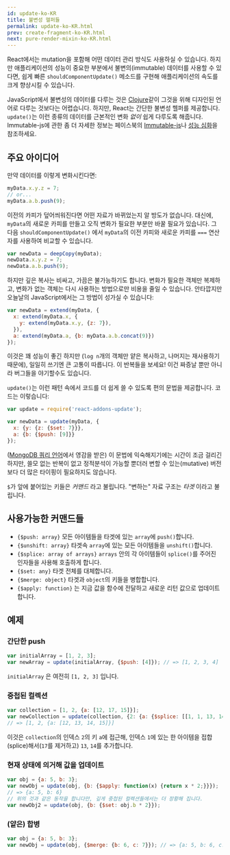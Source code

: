 ```yaml
---
id: update-ko-KR
title: 불변성 헬퍼들
permalink: update-ko-KR.html
prev: create-fragment-ko-KR.html
next: pure-render-mixin-ko-KR.html
---
```


React에서는 mutation을 포함해 어떤 데이터 관리 방식도 사용하실 수 있습니다. 하지만 애플리케이션의 성능이 중요한 부분에서 불변의(immutable) 데이터를 사용할 수 있다면, 쉽게 빠른 `shouldComponentUpdate()` 메소드를 구현해 애플리케이션의 속도를 크게 향상시킬 수 있습니다.

JavaScript에서 불변성의 데이터를 다루는 것은 [Clojure](http://clojure.org/)같이 그것을 위해 디자인된 언어로 다루는 것보다는 어렵습니다. 하지만, React는 간단한 불변성 헬퍼를 제공합니다. `update()`는 이런 종류의 데이터를 근본적인 변화 *없이*  쉽게 다루도록 해줍니다. Immutable-js에 관한 좀 더 자세한 정보는 페이스북의 [Immutable-js](https://facebook.github.io/immutable-js/docs/)나 [성능 심화](/docs/advanced-performance-ko-KR.html)을 참조하세요.

## 주요 아이디어

만약 데이터를 이렇게 변화시킨다면:

```js
myData.x.y.z = 7;
// or...
myData.a.b.push(9);
```

이전의 카피가 덮어씌워진다면 어떤 자료가 바뀌었는지 알 방도가 없습니다. 대신에, `myData`의 새로운 카피를 만들고 오직 변화가 필요한 부분만 바꿀 필요가 있습니다. 그 다음 `shouldComponentUpdate()` 에서  `myData`의 이전 카피와 새로운 카피를 `===` 연산자를 사용하여 비교할 수 있습니다.

```js
var newData = deepCopy(myData);
newData.x.y.z = 7;
newData.a.b.push(9);
```

하지만 깊은 복사는 비싸고, 가끔은 불가능하기도 합니다. 변화가 필요한 객체만 복제하고, 변화가 없는 객체는 다시 사용하는 방법으로만 비용을 줄일 수 있습니다. 안타깝지만 오늘날의 JavaScript에서는 그 방법이 성가실 수 있습니다:

```js
var newData = extend(myData, {
  x: extend(myData.x, {
    y: extend(myData.x.y, {z: 7}),
  }),
  a: extend(myData.a, {b: myData.a.b.concat(9)})
});
```

이것은 꽤 성능이 좋긴 하지만 (`log n`개의 객체만 얕은 복사하고, 나머지는 재사용하기 때문에), 일일히 쓰기엔 큰 고통이 따릅니다. 이 반복들을 보세요! 이건 짜증날 뿐만 아니라 버그들을 야기할수도 있습니다.

`update()`는 이런 패턴 속에서 코드를 더 쉽게 쓸 수 있도록 편의 문법을 제공합니다. 코드는 이렇습니다:

```js
var update = require('react-addons-update');

var newData = update(myData, {
  x: {y: {z: {$set: 7}}},
  a: {b: {$push: [9]}}
});
```

([MongoDB 쿼리 언어](http://docs.mongodb.org/manual/core/crud-introduction/#query)에서 영감을 받은) 이 문법에 익숙해지기에는 시간이 조금 걸리긴 하지만, 쓸모 없는 반복이 없고 정적분석이 가능할 뿐더러 변할 수 있는(mutative) 버전보다 더 많은 타이핑이 필요하지도 않습니다.


`$`가 앞에 붙어있는 키들은 *커맨드* 라고 불립니다. "변하는" 자료 구조는 *타겟* 이라고 불립니다.

## 사용가능한 커맨드들

  * `{$push: array}` 모든 아이템들을 타겟에 있는 `array`에 `push()`합니다.
  * `{$unshift: array}` 타겟속 `array`에 있는 모든 아이템들을 `unshift()`합니다.
  * `{$splice: array of arrays}` `arrays` 안의 각 아이템들이 `splice()`를 주어진 인자들을 사용해 호출하게 합니다.
  * `{$set: any}` 타겟 전체를 대체합니다.
  * `{$merge: object}` 타겟과 `object`의 키들을 병합합니다.
  * `{$apply: function}` 는 지금 값을 함수에 전달하고 새로운 리턴 값으로 업데이트합니다.

## 예제

### 간단한 push

```js
var initialArray = [1, 2, 3];
var newArray = update(initialArray, {$push: [4]}); // => [1, 2, 3, 4]
```
`initialArray` 은 여전히 `[1, 2, 3]` 입니다.

### 중첩된 컬렉션

```js
var collection = [1, 2, {a: [12, 17, 15]}];
var newCollection = update(collection, {2: {a: {$splice: [[1, 1, 13, 14]]}}});
// => [1, 2, {a: [12, 13, 14, 15]}]
```
이것은 `collection`의 인덱스 `2`의 키 `a`에 접근해, 인덱스 `1`에 있는 한 아이템을 접합(splice)해서(`17`를 제거하고) `13`, `14`를 추가합니다.

### 현재 상태에 의거해 값을 업데이트

```js
var obj = {a: 5, b: 3};
var newObj = update(obj, {b: {$apply: function(x) {return x * 2;}}});
// => {a: 5, b: 6}
// 위의 것과 같은 동작을 합니다만, 깊게 중첩된 컬렉션들에서는 더 장황해 집니다.
var newObj2 = update(obj, {b: {$set: obj.b * 2}});
```

### (얕은) 합병

```js
var obj = {a: 5, b: 3};
var newObj = update(obj, {$merge: {b: 6, c: 7}}); // => {a: 5, b: 6, c: 7}
```
